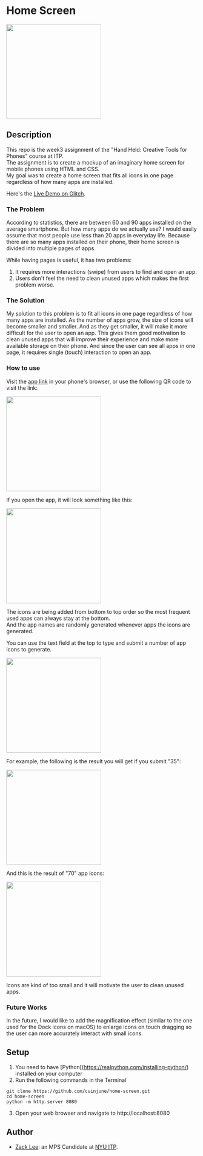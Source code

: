 # Home Screen

<img src="screenshot1.jpg" width="250"/>

## Description

This repo is the week3 assignment of the "Hand Held: Creative Tools for Phones" course at ITP.  
The assignment is to create a mockup of an imaginary home screen for mobile phones using HTML and CSS.  
My goal was to create a home screen that fits all icons in one page regardless of how many apps are installed.

Here's the [Live Demo on Glitch](https://cuinjune-home-screen.glitch.me/).

### The Problem

According to statistics, there are between 60 and 90 apps installed on the average smartphone. 
But how many apps do we actually use? I would easily assume that most people use less than 20 apps in everyday life.
Because there are so many apps installed on their phone, their home screen is divided into multiple pages of apps.

While having pages is useful, it has two problems:
1. It requires more interactions (swipe) from users to find and open an app.
2. Users don't feel the need to clean unused apps which makes the first problem worse.

### The Solution

My solution to this problem is to fit all icons in one page regardless of how many apps are installed.
As the number of apps grow, the size of icons will become smaller and smaller. And as they get smaller, it will make it more difficult for the user to open an app.
This gives them good motivation to clean unused apps that will improve their experience and make more available storage on their phone. 
And since the user can see all apps in one page, it requires single (touch) interaction to open an app.


### How to use

Visit the [app link](https://cuinjune-home-screen.glitch.me/) in your phone's browser, or use the following QR code to visit the link:

<img src="qrcode.png" width="250"/>

If you open the app, it will look something like this:

<img src="screenshot1.jpg" width="250"/>

The icons are being added from bottom to top order so the most frequent used apps can always stay at the bottom.  
And the app names are randomly generated whenever apps the icons are generated.   

You can use the text field at the top to type and submit a number of app icons to generate.  

<img src="screenshot2.jpg" width="250"/>

For example, the following is the result you will get if you submit "35":

<img src="screenshot3.jpg" width="250"/>

And this is the result of "70" app icons:

<img src="screenshot4.jpg" width="250"/>

Icons are kind of too small and it will motivate the user to clean unused apps.

### Future Works

In the future, I would like to add the magnification effect (similar to the one used for the Dock icons on macOS) to enlarge icons on touch dragging so the user can more accurately interact with small icons. 

## Setup

1. You need to have [Python[(https://realpython.com/installing-python/) installed on your computer
2. Run the following commands in the Terminal
```
git clone https://github.com/cuinjune/home-screen.git
cd home-screen
python -m http.server 8080
```
3. Open your web browser and navigate to http://localhost:8080

## Author
* [Zack Lee](https://www.cuinjune.com/about): an MPS Candidate at [NYU ITP](https://itp.nyu.edu).
